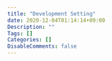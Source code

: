 ```yaml
---
title: "Development Setting"
date: 2020-12-04T01:14:14+09:00
Description: ""
Tags: []
Categories: []
DisableComments: false
---
```

